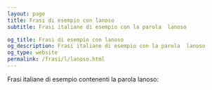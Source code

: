 ```yaml
---
layout: page
title: Frasi di esempio con lanoso 
subtitle: Frasi italiane di esempio con la parola  lanoso

og_title: Frasi di esempio con lanoso 
og_description: Frasi italiane di esempio con la parola  lanoso
og_type: website
permalink: /frasi/l/lanoso.html
---
```


Frasi italiane di esempio contenenti la parola lanoso:


